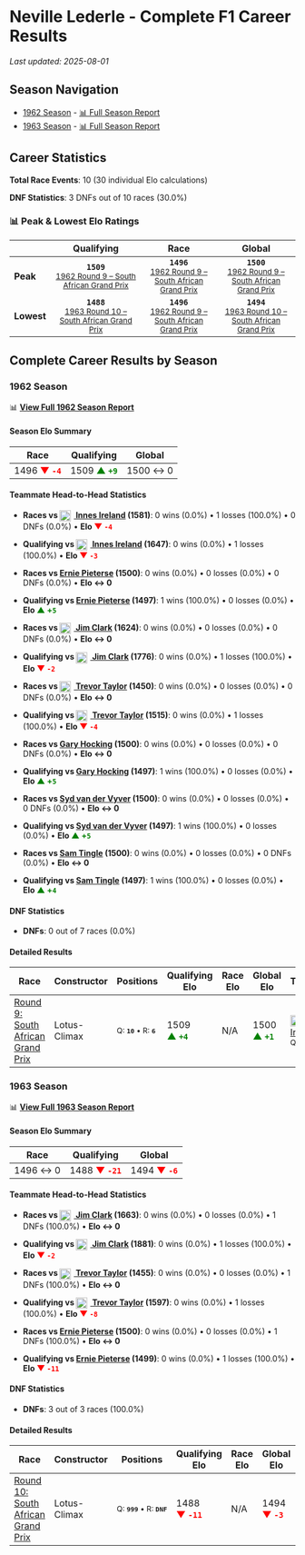 # Neville Lederle - Complete F1 Career Results

*Last updated: 2025-08-01*

## Season Navigation

- [1962 Season](#1962-season) - [📊 Full Season Report](../seasons/1962-season-report)
- [1963 Season](#1963-season) - [📊 Full Season Report](../seasons/1963-season-report)

## Career Statistics

**Total Race Events**: 10 (30 individual Elo calculations)

**DNF Statistics**: 3 DNFs out of 10 races (30.0%)

### 📊 Peak & Lowest Elo Ratings

| &nbsp; | Qualifying | Race | Global |
|-------|------------|------|--------|
| **Peak** | <center>**`1509`**<br/><small>[1962 Round 9 – South African Grand Prix](../seasons/1962-season-report#round-9-south-african-grand-prix)</small></center> | <center>**`1496`**<br/><small>[1962 Round 9 – South African Grand Prix](../seasons/1962-season-report#round-9-south-african-grand-prix)</small></center> | <center>**`1500`**<br/><small>[1962 Round 9 – South African Grand Prix](../seasons/1962-season-report#round-9-south-african-grand-prix)</small></center> |
| **Lowest** | <center>**`1488`**<br/><small>[1963 Round 10 – South African Grand Prix](../seasons/1963-season-report#round-10-south-african-grand-prix)</small></center> | <center>**`1496`**<br/><small>[1962 Round 9 – South African Grand Prix](../seasons/1962-season-report#round-9-south-african-grand-prix)</small></center> | <center>**`1494`**<br/><small>[1963 Round 10 – South African Grand Prix](../seasons/1963-season-report#round-10-south-african-grand-prix)</small></center> |


## Complete Career Results by Season

### 1962 Season

📊 **[View Full 1962 Season Report](../seasons/1962-season-report)**

#### Season Elo Summary

| Race | Qualifying | Global |
|------|------------|--------|
| 1496 **<span style="color: red;">▼&nbsp;`-4`</span>** | 1509 **<span style="color: green;">▲&nbsp;`+9`</span>** | 1500 ↔ 0 |

#### Teammate Head-to-Head Statistics

- **Races vs [<img src="https://upload.wikimedia.org/wikipedia/commons/thumb/8/83/Flag_of_the_United_Kingdom_%283-5%29.svg/512px-Flag_of_the_United_Kingdom_%283-5%29.svg.png?20250726143817" alt="United Kingdom" width="20" height="auto" style="vertical-align: middle; margin-right: 5px;" onerror="this.outerHTML='🇬🇧'; this.style.marginRight='5px';"/> Innes Ireland](innes-ireland) (1581)**: 0 wins (0.0%) • 1 losses (100.0%) • 0 DNFs (0.0%) • **Elo <span style="color: red;">▼&nbsp;`-4`</span>**
- **Qualifying vs [<img src="https://upload.wikimedia.org/wikipedia/commons/thumb/8/83/Flag_of_the_United_Kingdom_%283-5%29.svg/512px-Flag_of_the_United_Kingdom_%283-5%29.svg.png?20250726143817" alt="United Kingdom" width="20" height="auto" style="vertical-align: middle; margin-right: 5px;" onerror="this.outerHTML='🇬🇧'; this.style.marginRight='5px';"/> Innes Ireland](innes-ireland) (1647)**: 0 wins (0.0%) • 1 losses (100.0%) • **Elo <span style="color: red;">▼&nbsp;`-3`</span>**

- **Races vs [Ernie Pieterse](ernie-pieterse) (1500)**: 0 wins (0.0%) • 0 losses (0.0%) • 0 DNFs (0.0%) • **Elo ↔ 0**
- **Qualifying vs [Ernie Pieterse](ernie-pieterse) (1497)**: 1 wins (100.0%) • 0 losses (0.0%) • **Elo <span style="color: green;">▲&nbsp;+`5`</span>**

- **Races vs [<img src="https://upload.wikimedia.org/wikipedia/commons/thumb/8/83/Flag_of_the_United_Kingdom_%283-5%29.svg/512px-Flag_of_the_United_Kingdom_%283-5%29.svg.png?20250726143817" alt="United Kingdom" width="20" height="auto" style="vertical-align: middle; margin-right: 5px;" onerror="this.outerHTML='🇬🇧'; this.style.marginRight='5px';"/> Jim Clark](jim-clark) (1624)**: 0 wins (0.0%) • 0 losses (0.0%) • 0 DNFs (0.0%) • **Elo ↔ 0**
- **Qualifying vs [<img src="https://upload.wikimedia.org/wikipedia/commons/thumb/8/83/Flag_of_the_United_Kingdom_%283-5%29.svg/512px-Flag_of_the_United_Kingdom_%283-5%29.svg.png?20250726143817" alt="United Kingdom" width="20" height="auto" style="vertical-align: middle; margin-right: 5px;" onerror="this.outerHTML='🇬🇧'; this.style.marginRight='5px';"/> Jim Clark](jim-clark) (1776)**: 0 wins (0.0%) • 1 losses (100.0%) • **Elo <span style="color: red;">▼&nbsp;`-2`</span>**

- **Races vs [<img src="https://upload.wikimedia.org/wikipedia/commons/thumb/8/83/Flag_of_the_United_Kingdom_%283-5%29.svg/512px-Flag_of_the_United_Kingdom_%283-5%29.svg.png?20250726143817" alt="United Kingdom" width="20" height="auto" style="vertical-align: middle; margin-right: 5px;" onerror="this.outerHTML='🇬🇧'; this.style.marginRight='5px';"/> Trevor Taylor](trevor-taylor) (1450)**: 0 wins (0.0%) • 0 losses (0.0%) • 0 DNFs (0.0%) • **Elo ↔ 0**
- **Qualifying vs [<img src="https://upload.wikimedia.org/wikipedia/commons/thumb/8/83/Flag_of_the_United_Kingdom_%283-5%29.svg/512px-Flag_of_the_United_Kingdom_%283-5%29.svg.png?20250726143817" alt="United Kingdom" width="20" height="auto" style="vertical-align: middle; margin-right: 5px;" onerror="this.outerHTML='🇬🇧'; this.style.marginRight='5px';"/> Trevor Taylor](trevor-taylor) (1515)**: 0 wins (0.0%) • 1 losses (100.0%) • **Elo <span style="color: red;">▼&nbsp;`-4`</span>**

- **Races vs [Gary Hocking](gary-hocking) (1500)**: 0 wins (0.0%) • 0 losses (0.0%) • 0 DNFs (0.0%) • **Elo ↔ 0**
- **Qualifying vs [Gary Hocking](gary-hocking) (1497)**: 1 wins (100.0%) • 0 losses (0.0%) • **Elo <span style="color: green;">▲&nbsp;+`5`</span>**

- **Races vs [Syd van der Vyver](syd-van-der-vyver) (1500)**: 0 wins (0.0%) • 0 losses (0.0%) • 0 DNFs (0.0%) • **Elo ↔ 0**
- **Qualifying vs [Syd van der Vyver](syd-van-der-vyver) (1497)**: 1 wins (100.0%) • 0 losses (0.0%) • **Elo <span style="color: green;">▲&nbsp;+`5`</span>**

- **Races vs [Sam Tingle](sam-tingle) (1500)**: 0 wins (0.0%) • 0 losses (0.0%) • 0 DNFs (0.0%) • **Elo ↔ 0**
- **Qualifying vs [Sam Tingle](sam-tingle) (1497)**: 1 wins (100.0%) • 0 losses (0.0%) • **Elo <span style="color: green;">▲&nbsp;+`4`</span>**

#### DNF Statistics

- **DNFs**: 0 out of 7 races (0.0%)

#### Detailed Results

| Race | Constructor | Positions | Qualifying Elo | Race Elo | Global Elo | Teammate |
|------|-------------|-----------|----------------|----------|------------|----------|
| [Round 9: South African Grand Prix](../seasons/1962-season-report#round-9-south-african-grand-prix) | Lotus-Climax | <small>Q:&nbsp;**`10`**&nbsp;•&nbsp;R:&nbsp;**`6`**</small> | 1509 **<span style="color: green;">▲&nbsp;`+4`</span>** | N/A | 1500 **<span style="color: green;">▲&nbsp;`+1`</span>** | [<img src="https://upload.wikimedia.org/wikipedia/commons/thumb/8/83/Flag_of_the_United_Kingdom_%283-5%29.svg/512px-Flag_of_the_United_Kingdom_%283-5%29.svg.png?20250726143817" alt="United Kingdom" width="20" height="auto" style="vertical-align: middle; margin-right: 5px;" onerror="this.outerHTML='🇬🇧'; this.style.marginRight='5px';"/> Innes Ireland](innes-ireland)<br/><small>Q:&nbsp;**`4`**&nbsp;•&nbsp;R:&nbsp;**`5`**</small> |

### 1963 Season

📊 **[View Full 1963 Season Report](../seasons/1963-season-report)**

#### Season Elo Summary

| Race | Qualifying | Global |
|------|------------|--------|
| 1496 ↔ 0 | 1488 **<span style="color: red;">▼&nbsp;`-21`</span>** | 1494 **<span style="color: red;">▼&nbsp;`-6`</span>** |

#### Teammate Head-to-Head Statistics

- **Races vs [<img src="https://upload.wikimedia.org/wikipedia/commons/thumb/8/83/Flag_of_the_United_Kingdom_%283-5%29.svg/512px-Flag_of_the_United_Kingdom_%283-5%29.svg.png?20250726143817" alt="United Kingdom" width="20" height="auto" style="vertical-align: middle; margin-right: 5px;" onerror="this.outerHTML='🇬🇧'; this.style.marginRight='5px';"/> Jim Clark](jim-clark) (1663)**: 0 wins (0.0%) • 0 losses (0.0%) • 1 DNFs (100.0%) • **Elo ↔ 0**
- **Qualifying vs [<img src="https://upload.wikimedia.org/wikipedia/commons/thumb/8/83/Flag_of_the_United_Kingdom_%283-5%29.svg/512px-Flag_of_the_United_Kingdom_%283-5%29.svg.png?20250726143817" alt="United Kingdom" width="20" height="auto" style="vertical-align: middle; margin-right: 5px;" onerror="this.outerHTML='🇬🇧'; this.style.marginRight='5px';"/> Jim Clark](jim-clark) (1881)**: 0 wins (0.0%) • 1 losses (100.0%) • **Elo <span style="color: red;">▼&nbsp;`-2`</span>**

- **Races vs [<img src="https://upload.wikimedia.org/wikipedia/commons/thumb/8/83/Flag_of_the_United_Kingdom_%283-5%29.svg/512px-Flag_of_the_United_Kingdom_%283-5%29.svg.png?20250726143817" alt="United Kingdom" width="20" height="auto" style="vertical-align: middle; margin-right: 5px;" onerror="this.outerHTML='🇬🇧'; this.style.marginRight='5px';"/> Trevor Taylor](trevor-taylor) (1455)**: 0 wins (0.0%) • 0 losses (0.0%) • 1 DNFs (100.0%) • **Elo ↔ 0**
- **Qualifying vs [<img src="https://upload.wikimedia.org/wikipedia/commons/thumb/8/83/Flag_of_the_United_Kingdom_%283-5%29.svg/512px-Flag_of_the_United_Kingdom_%283-5%29.svg.png?20250726143817" alt="United Kingdom" width="20" height="auto" style="vertical-align: middle; margin-right: 5px;" onerror="this.outerHTML='🇬🇧'; this.style.marginRight='5px';"/> Trevor Taylor](trevor-taylor) (1597)**: 0 wins (0.0%) • 1 losses (100.0%) • **Elo <span style="color: red;">▼&nbsp;`-8`</span>**

- **Races vs [Ernie Pieterse](ernie-pieterse) (1500)**: 0 wins (0.0%) • 0 losses (0.0%) • 1 DNFs (100.0%) • **Elo ↔ 0**
- **Qualifying vs [Ernie Pieterse](ernie-pieterse) (1499)**: 0 wins (0.0%) • 1 losses (100.0%) • **Elo <span style="color: red;">▼&nbsp;`-11`</span>**

#### DNF Statistics

- **DNFs**: 3 out of 3 races (100.0%)

#### Detailed Results

| Race | Constructor | Positions | Qualifying Elo | Race Elo | Global Elo | Teammate |
|------|-------------|-----------|----------------|----------|------------|----------|
| [Round 10: South African Grand Prix](../seasons/1963-season-report#round-10-south-african-grand-prix) | Lotus-Climax | <small>Q:&nbsp;**`999`**&nbsp;•&nbsp;R:&nbsp;**`DNF`**</small> | 1488 **<span style="color: red;">▼&nbsp;`-11`</span>** | N/A | 1494 **<span style="color: red;">▼&nbsp;`-3`</span>** | [<img src="https://upload.wikimedia.org/wikipedia/commons/thumb/8/83/Flag_of_the_United_Kingdom_%283-5%29.svg/512px-Flag_of_the_United_Kingdom_%283-5%29.svg.png?20250726143817" alt="United Kingdom" width="20" height="auto" style="vertical-align: middle; margin-right: 5px;" onerror="this.outerHTML='🇬🇧'; this.style.marginRight='5px';"/> Jim Clark](jim-clark)<br/><small>Q:&nbsp;**`1`**&nbsp;•&nbsp;R:&nbsp;**`1`**</small> |

